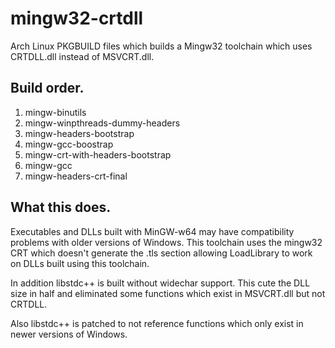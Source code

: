 # mingw32-crtdll
Arch Linux PKGBUILD files which builds a Mingw32 toolchain which uses CRTDLL.dll instead of MSVCRT.dll.
## Build order.
1. mingw-binutils
2. mingw-winpthreads-dummy-headers
3. mingw-headers-bootstrap
4. mingw-gcc-boostrap
5. mingw-crt-with-headers-bootstrap
6. mingw-gcc
7. mingw-headers-crt-final


## What this does.
Executables and DLLs built with MinGW-w64 may have compatibility problems with older versions of Windows. This toolchain uses the mingw32 CRT which doesn't generate the .tls section allowing LoadLibrary to work on DLLs built using this toolchain. 

In addition libstdc++ is built without widechar support. This cute the DLL size in half and eliminated some functions which exist in MSVCRT.dll but not CRTDLL.

Also libstdc++ is patched to not reference functions which only exist in newer versions of Windows.

